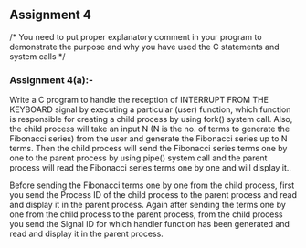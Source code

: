 ## Assignment 4

/* You need to put proper explanatory comment in your program to demonstrate the purpose 
and why you have used the C statements and system calls */


### Assignment 4(a):-
 
 Write a C program to handle the reception of INTERRUPT FROM THE KEYBOARD signal by 
executing a particular (user) function, which function is responsible for creating a child process 
by using fork() system call. 
Also, the child process will take an input N (N is the no. of terms to 
generate the Fibonacci series) from the user and generate the Fibonacci series up to N terms. 
Then the child process will send the Fibonacci series terms one by one to the parent process by 
using pipe() system call and the parent process will read the Fibonacci series terms one by one 
and will display it..

Before sending the Fibonacci terms one by one from the child process, first you send the 
Process ID of the child process to the parent process and read and display it in the parent 
process. Again after sending the terms one by one from the child process to the parent process, 
from the child process you send the Signal ID for which handler function has been generated 
and read and display it in the parent process.

